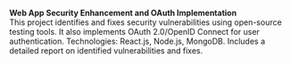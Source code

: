 **Web App Security Enhancement and OAuth Implementation**  
This project identifies and fixes security vulnerabilities using open-source testing tools. It also implements OAuth 2.0/OpenID Connect for user authentication. Technologies: React.js, Node.js, MongoDB. Includes a detailed report on identified vulnerabilities and fixes.

